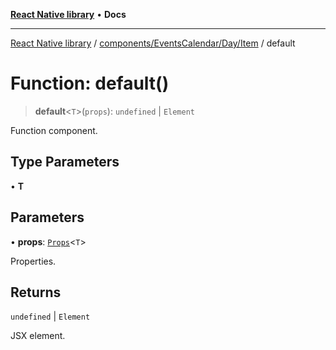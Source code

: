[**React Native library**](../../../../../index.md) • **Docs**

***

[React Native library](../../../../../modules.md) / [components/EventsCalendar/Day/Item](../index.md) / default

# Function: default()

> **default**\<`T`\>(`props`): `undefined` \| `Element`

Function component.

## Type Parameters

• **T**

## Parameters

• **props**: [`Props`](../interfaces/Props.md)\<`T`\>

Properties.

## Returns

`undefined` \| `Element`

JSX element.
